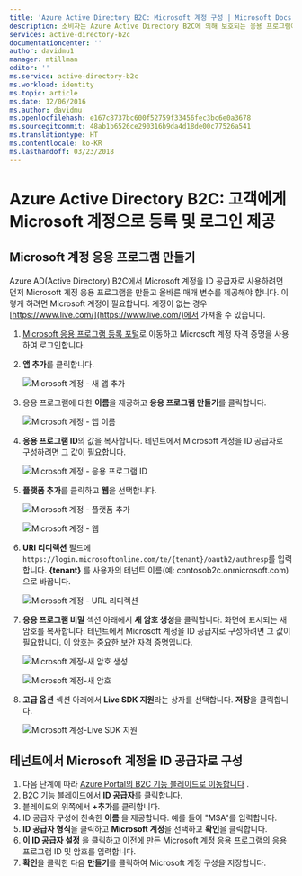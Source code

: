 ```yaml
---
title: 'Azure Active Directory B2C: Microsoft 계정 구성 | Microsoft Docs'
description: 소비자는 Azure Active Directory B2C에 의해 보호되는 응용 프로그램에서 Microsoft 계정으로 등록하고 로그인할 수 있습니다.
services: active-directory-b2c
documentationcenter: ''
author: davidmu1
manager: mtillman
editor: ''
ms.service: active-directory-b2c
ms.workload: identity
ms.topic: article
ms.date: 12/06/2016
ms.author: davidmu
ms.openlocfilehash: e167c8737bc600f52759f33456fec3bc6e0a3678
ms.sourcegitcommit: 48ab1b6526ce290316b9da4d18de00c77526a541
ms.translationtype: HT
ms.contentlocale: ko-KR
ms.lasthandoff: 03/23/2018
---
```

# <a name="azure-active-directory-b2c-provide-sign-up-and-sign-in-to-consumers-with-microsoft-accounts"></a>Azure Active Directory B2C: 고객에게 Microsoft 계정으로 등록 및 로그인 제공
## <a name="create-a-microsoft-account-application"></a>Microsoft 계정 응용 프로그램 만들기
Azure AD(Active Directory) B2C에서 Microsoft 계정을 ID 공급자로 사용하려면 먼저 Microsoft 계정 응용 프로그램을 만들고 올바른 매개 변수를 제공해야 합니다. 이렇게 하려면 Microsoft 계정이 필요합니다. 계정이 없는 경우 [https://www.live.com/](https://www.live.com/)에서 가져올 수 있습니다.

1. [Microsoft 응용 프로그램 등록 포털](https://apps.dev.microsoft.com/?referrer=https://azure.microsoft.com/documentation/articles&deeplink=/appList)로 이동하고 Microsoft 계정 자격 증명을 사용하여 로그인합니다.
2. **앱 추가**를 클릭합니다.
   
    ![Microsoft 계정 - 새 앱 추가](./media/active-directory-b2c-setup-msa-app/msa-add-new-app.png)
3. 응용 프로그램에 대한 **이름**을 제공하고 **응용 프로그램 만들기**를 클릭합니다.
   
    ![Microsoft 계정 - 앱 이름](./media/active-directory-b2c-setup-msa-app/msa-app-name.png)
4. **응용 프로그램 ID**의 값을 복사합니다. 테넌트에서 Microsoft 계정을 ID 공급자로 구성하려면 그 값이 필요합니다.
   
    ![Microsoft 계정 - 응용 프로그램 ID](./media/active-directory-b2c-setup-msa-app/msa-app-id.png)
5. **플랫폼 추가**를 클릭하고 **웹**을 선택합니다.
   
    ![Microsoft 계정 - 플랫폼 추가](./media/active-directory-b2c-setup-msa-app/msa-add-platform.png)
   
    ![Microsoft 계정 - 웹](./media/active-directory-b2c-setup-msa-app/msa-web.png)
6. **URI 리디렉션** 필드에 `https://login.microsoftonline.com/te/{tenant}/oauth2/authresp`를 입력합니다. **{tenant}** 를 사용자의 테넌트 이름(예: contosob2c.onmicrosoft.com)으로 바꿉니다.
   
    ![Microsoft 계정 - URL 리디렉션](./media/active-directory-b2c-setup-msa-app/msa-redirect-url.png)
7. **응용 프로그램 비밀** 섹션 아래에서 **새 암호 생성**을 클릭합니다. 화면에 표시되는 새 암호를 복사합니다. 테넌트에서 Microsoft 계정을 ID 공급자로 구성하려면 그 값이 필요합니다. 이 암호는 중요한 보안 자격 증명입니다.
   
    ![Microsoft 계정-새 암호 생성](./media/active-directory-b2c-setup-msa-app/msa-generate-new-password.png)
   
    ![Microsoft 계정-새 암호](./media/active-directory-b2c-setup-msa-app/msa-new-password.png)
8. **고급 옵션** 섹션 아래에서 **Live SDK 지원**라는 상자를 선택합니다. **저장**을 클릭합니다.
   
    ![Microsoft 계정-Live SDK 지원](./media/active-directory-b2c-setup-msa-app/msa-live-sdk-support.png)

## <a name="configure-microsoft-account-as-an-identity-provider-in-your-tenant"></a>테넌트에서 Microsoft 계정을 ID 공급자로 구성
1. 다음 단계에 따라 [Azure Portal의 B2C 기능 블레이드로 이동합니다](active-directory-b2c-app-registration.md#navigate-to-b2c-settings) .
2. B2C 기능 블레이드에서 **ID 공급자**를 클릭합니다.
3. 블레이드의 위쪽에서 **+추가**를 클릭합니다.
4. ID 공급자 구성에 친숙한 **이름** 을 제공합니다. 예를 들어 "MSA"를 입력합니다.
5. **ID 공급자 형식**을 클릭하고 **Microsoft 계정**을 선택하고 **확인**을 클릭합니다.
6. **이 ID 공급자 설정** 을 클릭하고 이전에 만든 Microsoft 계정 응용 프로그램의 응용 프로그램 ID 및 암호를 입력합니다.
7. **확인**을 클릭한 다음 **만들기**를 클릭하여 Microsoft 계정 구성을 저장합니다.

